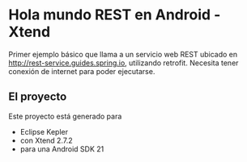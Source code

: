 # Hola mundo REST en Android - Xtend

Primer ejemplo básico que llama a un servicio web REST ubicado en http://rest-service.guides.spring.io, utilizando retrofit. Necesita tener conexión de internet para poder ejecutarse. 


## El proyecto

Este proyecto está generado para

* Eclipse Kepler
* con Xtend 2.7.2
* para una Android SDK 21

